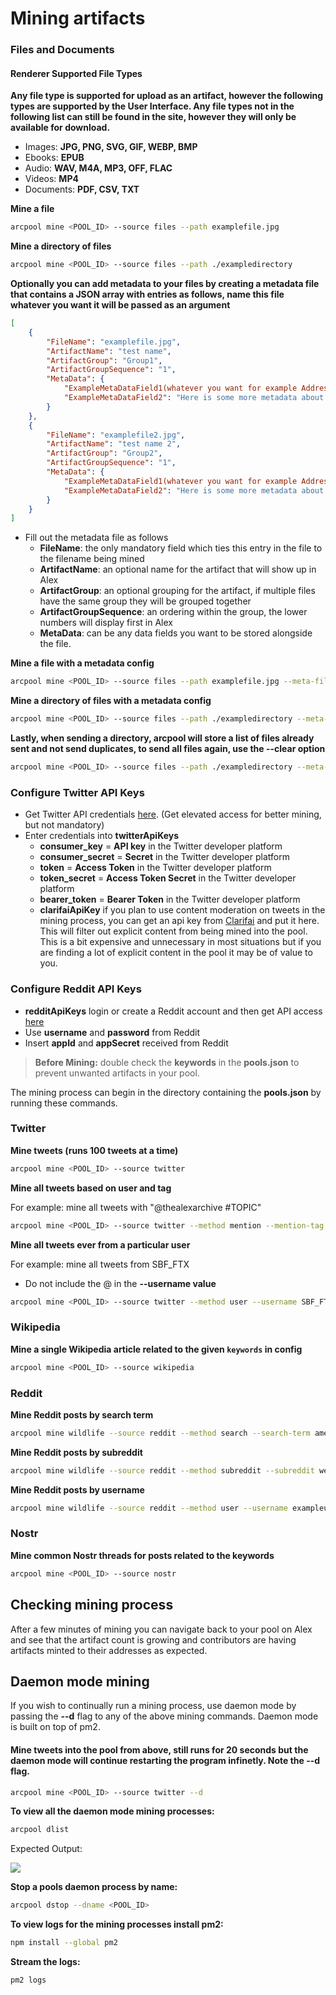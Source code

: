 # Mining artifacts

### Files and Documents

#### Renderer Supported File Types

**Any file type is supported for upload as an artifact, however the following types are supported by the User Interface. Any file types not in the following list can still be found in the site, however they will only be available for download.**

- Images: **JPG, PNG, SVG, GIF, WEBP, BMP**
- Ebooks: **EPUB**
- Audio: **WAV, M4A, MP3, OFF, FLAC**
- Videos: **MP4**
- Documents: **PDF, CSV, TXT**

**Mine a file**

```sh
arcpool mine <POOL_ID> --source files --path examplefile.jpg
```

**Mine a directory of files**

```sh
arcpool mine <POOL_ID> --source files --path ./exampledirectory
```

**Optionally you can add metadata to your files by creating a metadata file that contains a JSON array with entries as follows, name this file whatever you want it will be passed as an argument**

```json
[
	{
		"FileName": "examplefile.jpg",
		"ArtifactName": "test name",
		"ArtifactGroup": "Group1",
		"ArtifactGroupSequence": "1",
		"MetaData": {
			"ExampleMetaDataField1(whatever you want for example AddressWherePictureTaken)": "Here is some metadata about the file",
			"ExampleMetaDataField2": "Here is some more metadata about the file"
		}
	},
	{
		"FileName": "examplefile2.jpg",
		"ArtifactName": "test name 2",
		"ArtifactGroup": "Group2",
		"ArtifactGroupSequence": "1",
		"MetaData": {
			"ExampleMetaDataField1(whatever you want for example AddressWherePictureTaken)": "Here is some metadata about the file",
			"ExampleMetaDataField2": "Here is some more metadata about the file"
		}
	}
]
```

- Fill out the metadata file as follows
  - **FileName**: the only mandatory field which ties this entry in the file to the filename being mined
  - **ArtifactName**: an optional name for the artifact that will show up in Alex
  - **ArtifactGroup**: an optional grouping for the artifact, if multiple files have the same group they will be grouped together
  - **ArtifactGroupSequence**: an ordering within the group, the lower numbers will display first in Alex
  - **MetaData**: can be any data fields you want to be stored alongside the file.

**Mine a file with a metadata config**

```sh
arcpool mine <POOL_ID> --source files --path examplefile.jpg --meta-file ./metafile.json
```

**Mine a directory of files with a metadata config**

```sh
arcpool mine <POOL_ID> --source files --path ./exampledirectory --meta-file ./metafile.json
```

**Lastly, when sending a directory, arcpool will store a list of files already sent and not send duplicates, to send all files again, use the --clear option**

```sh
arcpool mine <POOL_ID> --source files --path ./exampledirectory --meta-file ./metafile.json --clear
```

### Configure Twitter API Keys

- Get Twitter API credentials [here](https://developer.twitter.com/en/docs/authentication/oauth-1-0a/api-key-and-secret). (Get elevated access for better mining, but not mandatory)
- Enter credentials into **twitterApiKeys**
  - **consumer_key** = **API key** in the Twitter developer platform
  - **consumer_secret** = **Secret** in the Twitter developer platform
  - **token** = **Access Token** in the Twitter developer platform
  - **token_secret** = **Access Token Secret** in the Twitter developer platform
  - **bearer_token** = **Bearer Token** in the Twitter developer platform
  - **clarifaiApiKey** if you plan to use content moderation on tweets in the mining process, you can get an api key from [Clarifai](https://www.clarifai.com/) and put it here. This will filter out explicit content from being mined into the pool. This is a bit expensive and unnecessary in most situations but if you are finding a lot of explicit content in the pool it may be of value to you.

### Configure Reddit API Keys

- **redditApiKeys** login or create a Reddit account and then get API access [here](https://www.reddit.com/prefs/apps)
- Use **username** and **password** from Reddit
- Insert **appId** and **appSecret** received from Reddit

> **Before Mining:** double check the **keywords** in the **pools.json** to prevent unwanted artifacts in your pool.

The mining process can begin in the directory containing the **pools.json** by running these commands.

### Twitter

**Mine tweets (runs 100 tweets at a time)**

```sh
arcpool mine <POOL_ID> --source twitter
```

**Mine all tweets based on user and tag**

For example: mine all tweets with "@thealexarchive #TOPIC"

```sh
arcpool mine <POOL_ID> --source twitter --method mention --mention-tag "@thealexarchive #TOPIC"
```

**Mine all tweets ever from a particular user**

For example: mine all tweets from SBF_FTX

- Do not include the @ in the **--username value**

```sh
arcpool mine <POOL_ID> --source twitter --method user --username SBF_FTX
```

### Wikipedia

**Mine a single Wikipedia article related to the given `keywords` in config**

```sh
arcpool mine <POOL_ID> --source wikipedia
```

### Reddit

**Mine Reddit posts by search term**

```sh
arcpool mine wildlife --source reddit --method search --search-term america
```

**Mine Reddit posts by subreddit**

```sh
arcpool mine wildlife --source reddit --method subreddit --subreddit webdev
```

**Mine Reddit posts by username**

```sh
arcpool mine wildlife --source reddit --method user --username exampleusername
```

### Nostr

**Mine common Nostr threads for posts related to the keywords**

```sh
arcpool mine <POOL_ID> --source nostr
```

## Checking mining process

After a few minutes of mining you can navigate back to your pool on Alex and see that the artifact count is growing and contributors are having artifacts minted to their addresses as expected.

## Daemon mode mining

If you wish to continually run a mining process, use daemon mode by passing the **--d** flag to any of the above mining commands. Daemon mode is built on top of pm2.

#### Mine tweets into the pool from above, still runs for 20 seconds but the daemon mode will continue restarting the program infinetly. Note the **--d** flag.

```sh
arcpool mine <POOL_ID> --source twitter --d
```

**To view all the daemon mode mining processes:**

```sh
arcpool dlist
```

Expected Output:

![](https://arweave.net/jPx7l8816lKYpf4sstSKRtKVUV7cAXWFqlIglIjcFJQ)

**Stop a pools daemon process by name:**

```sh
arcpool dstop --dname <POOL_ID>
```

**To view logs for the mining processes install pm2:**

```sh
npm install --global pm2
```

**Stream the logs:**

```sh
pm2 logs
```
